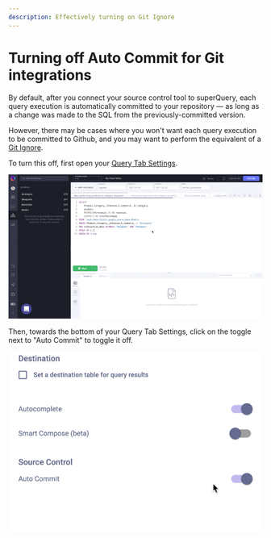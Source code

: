 ```yaml
---
description: Effectively turning on Git Ignore
---
```


# Turning off Auto Commit for Git integrations

By default, after you connect your source control tool to superQuery, each query execution is automatically committed to your repository — as long as a change was made to the SQL from the previously-committed version.

However, there may be cases where you won't want each query execution to be committed to Github, and you may want to perform the equivalent of a [Git Ignore](https://www.toolsqa.com/git/git-ignore/).

To turn this off, first open your [Query Tab Settings](../superquery-editor/tab-settings.md).

![](../.gitbook/assets/cleanshot-2020-07-08-at-12.00.56.gif)

Then, towards the bottom of your Query Tab Settings, click on the toggle next to "Auto Commit" to toggle it off.

![](../.gitbook/assets/image%20%2825%29.png)

